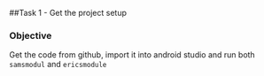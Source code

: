 ##Task 1 - Get the project setup

### Objective

Get the code from github, import it into android studio and run both `samsmodul` and `ericsmodule`